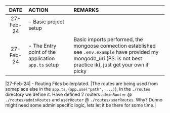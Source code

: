 |   DATE    | ACTION                                              |                     REMARKS |
| :-------: | :-------------------------------------------------- | :-------------------------- |
| 27-Feb-24 | - Basic project setup                               |                             |
| 27-Feb-24 | - The Entry point of the application `app.ts` setup | Basic imports performed, the mongoose connection established see `.env.example` have provided my mongodb_uri (PS: is not best practice ik), just get your own if picky |

|27-Feb-24| - Routing Files boilerplated. |The routes are being used from someplace else in the `app.ts`, (`app.use("path", ...)`), In the `./routes` directory we define it. Have defined 2 routers `adminRouter` @ `./routes/adminRoutes` and `userRouter` @ `./routes/userRoutes`. Why? Dunno might need some admin specific logic, lets let it be there for some time.|
